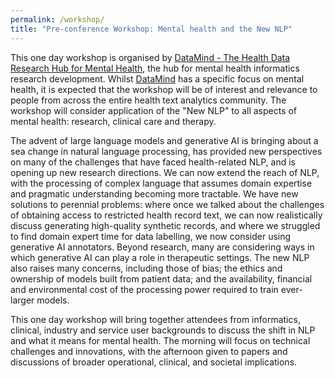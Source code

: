 ```yaml
---
permalink: /workshop/
title: "Pre-conference Workshop: Mental health and the New NLP"
---
```


<p>This one day workshop is organised by <a href="https://datamind.org.uk/">DataMind - The Health Data Research Hub for Mental Health</a>, the hub for mental health informatics research development. Whilst <a href="https://datamind.org.uk/">DataMind</a> has a specific focus on mental health, it is expected that the workshop will be of interest and relevance to people from across the entire health text analytics community. The workshop will consider application of the "New NLP" to all aspects of mental health: research, clinical care and therapy.</p>

<p>The advent of large language models and generative AI is bringing about a sea change in natural language processing, has provided new perspectives on many of the challenges that have faced health-related NLP, and is opening up new research directions. We can now extend the reach of NLP, with the processing of complex language that assumes domain expertise and pragmatic understanding becoming more tractable. We have new solutions to perennial problems: where once we talked about the challenges of obtaining access to restricted health record text, we can now realistically discuss generating high-quality synthetic records, and where we struggled to find domain expert time for data labelling, we now consider using generative AI annotators. Beyond research, many are considering ways in which generative AI can play a role in therapeutic settings. The new NLP also raises many concerns, including those of bias; the ethics and ownership of models built from patient data; and the availability, financial and environmental cost of the processing power required to train ever-larger models.</p>

<p>This one day workshop will bring together attendees from informatics, clinical, industry and service user backgrounds to discuss the shift in NLP and what it means for mental health. The morning will focus on technical challenges and innovations, with the afternoon given to papers and discussions of broader operational, clinical, and societal implications.</p>
